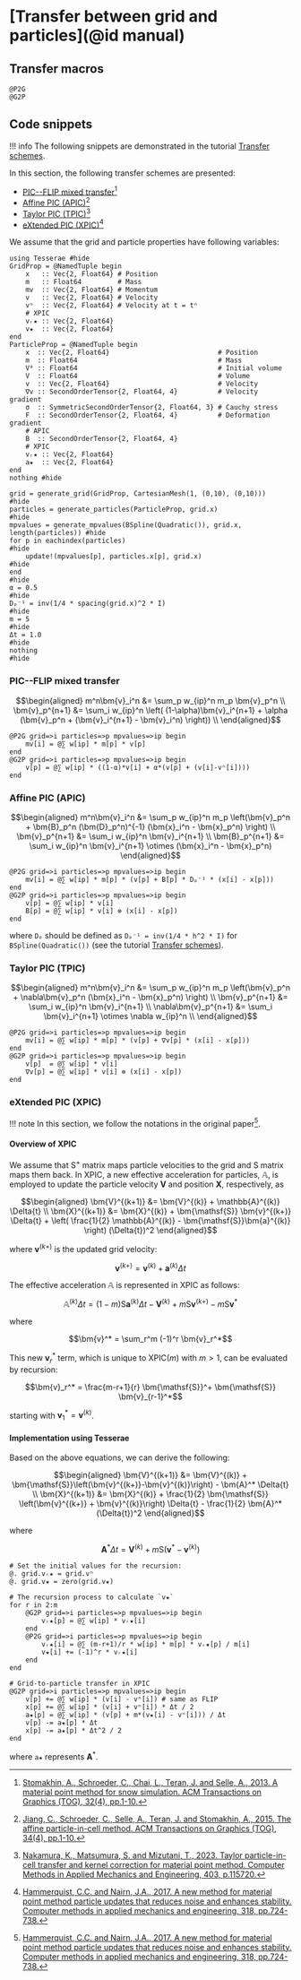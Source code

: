 # [Transfer between grid and particles](@id manual)

## Transfer macros

```@docs
@P2G
@G2P
```

## Code snippets

!!! info
    The following snippets are demonstrated in the tutorial [Transfer schemes](@ref).

In this section, the following transfer schemes are presented:

* [PIC--FLIP mixed transfer](@ref)[^1]
* [Affine PIC (APIC)](@ref)[^2]
* [Taylor PIC (TPIC)](@ref)[^3]
* [eXtended PIC (XPIC)](@ref)[^4]

[^1]: [Stomakhin, A., Schroeder, C., Chai, L., Teran, J. and Selle, A., 2013. A material point method for snow simulation. ACM Transactions on Graphics (TOG), 32(4), pp.1-10.](https://doi.org/10.1145/2461912.2461948)
[^2]: [Jiang, C., Schroeder, C., Selle, A., Teran, J. and Stomakhin, A., 2015. The affine particle-in-cell method. ACM Transactions on Graphics (TOG), 34(4), pp.1-10.](https://doi.org/10.1145/2766996)
[^3]: [Nakamura, K., Matsumura, S. and Mizutani, T., 2023. Taylor particle-in-cell transfer and kernel correction for material point method. Computer Methods in Applied Mechanics and Engineering, 403, p.115720.](https://doi.org/10.1016/j.cma.2022.115720)
[^4]: [Hammerquist, C.C. and Nairn, J.A., 2017. A new method for material point method particle updates that reduces noise and enhances stability. Computer methods in applied mechanics and engineering, 318, pp.724-738.](https://doi.org/10.1016/j.cma.2017.01.035)

We assume that the grid and particle properties have following variables:

```@example transfer
using Tesserae #hide
GridProp = @NamedTuple begin
    x   :: Vec{2, Float64} # Position
    m   :: Float64         # Mass
    mv  :: Vec{2, Float64} # Momentum
    v   :: Vec{2, Float64} # Velocity
    vⁿ  :: Vec{2, Float64} # Velocity at t = tⁿ
    # XPIC
    vᵣ★ :: Vec{2, Float64}
    v★  :: Vec{2, Float64}
end
ParticleProp = @NamedTuple begin
    x  :: Vec{2, Float64}                           # Position
    m  :: Float64                                   # Mass
    V⁰ :: Float64                                   # Initial volume
    V  :: Float64                                   # Volume
    v  :: Vec{2, Float64}                           # Velocity
    ∇v :: SecondOrderTensor{2, Float64, 4}          # Velocity gradient
    σ  :: SymmetricSecondOrderTensor{2, Float64, 3} # Cauchy stress
    F  :: SecondOrderTensor{2, Float64, 4}          # Deformation gradient
    # APIC
    B  :: SecondOrderTensor{2, Float64, 4}
    # XPIC
    vᵣ★ :: Vec{2, Float64}
    a★  :: Vec{2, Float64}
end
nothing #hide
```

```@example transfer
grid = generate_grid(GridProp, CartesianMesh(1, (0,10), (0,10)))              #hide
particles = generate_particles(ParticleProp, grid.x)                          #hide
mpvalues = generate_mpvalues(BSpline(Quadratic()), grid.x, length(particles)) #hide
for p in eachindex(particles)                                                 #hide
    update!(mpvalues[p], particles.x[p], grid.x)                              #hide
end                                                                           #hide
α = 0.5                                                                       #hide
Dₚ⁻¹ = inv(1/4 * spacing(grid.x)^2 * I)                                       #hide
m = 5                                                                         #hide
Δt = 1.0                                                                      #hide
nothing                                                                       #hide
```

### PIC--FLIP mixed transfer

```math
\begin{aligned}
m^n\bm{v}_i^n &= \sum_p w_{ip}^n m_p \bm{v}_p^n \\
\bm{v}_p^{n+1} &= \sum_i w_{ip}^n \left( (1-\alpha)\bm{v}_i^{n+1} + \alpha (\bm{v}_p^n + (\bm{v}_i^{n+1} - \bm{v}_i^n) \right)) \\
\end{aligned}
```

```@example transfer
@P2G grid=>i particles=>p mpvalues=>ip begin
    mv[i] = @∑ w[ip] * m[p] * v[p]
end
@G2P grid=>i particles=>p mpvalues=>ip begin
    v[p] = @∑ w[ip] * ((1-α)*v[i] + α*(v[p] + (v[i]-vⁿ[i])))
end
```

### Affine PIC (APIC)

```math
\begin{aligned}
m^n\bm{v}_i^n &= \sum_p w_{ip}^n m_p \left(\bm{v}_p^n + \bm{B}_p^n (\bm{D}_p^n)^{-1} (\bm{x}_i^n - \bm{x}_p^n) \right) \\
\bm{v}_p^{n+1} &= \sum_i w_{ip}^n \bm{v}_i^{n+1} \\
\bm{B}_p^{n+1} &= \sum_i w_{ip}^n \bm{v}_i^{n+1} \otimes (\bm{x}_i^n - \bm{x}_p^n)
\end{aligned}
```

```@example transfer
@P2G grid=>i particles=>p mpvalues=>ip begin
    mv[i] = @∑ w[ip] * m[p] * (v[p] + B[p] * Dₚ⁻¹ * (x[i] - x[p]))
end
@G2P grid=>i particles=>p mpvalues=>ip begin
    v[p] = @∑ w[ip] * v[i]
    B[p] = @∑ w[ip] * v[i] ⊗ (x[i] - x[p])
end
```

where `Dₚ` should be defined as `Dₚ⁻¹ = inv(1/4 * h^2 * I)` for `BSpline(Quadratic())` (see the tutorial [Transfer schemes](@ref)).

### Taylor PIC (TPIC)

```math
\begin{aligned}
m^n\bm{v}_i^n &= \sum_p w_{ip}^n m_p \left(\bm{v}_p^n + \nabla\bm{v}_p^n (\bm{x}_i^n - \bm{x}_p^n) \right) \\
\bm{v}_p^{n+1} &= \sum_i w_{ip}^n \bm{v}_i^{n+1} \\
\nabla\bm{v}_p^{n+1} &= \sum_i \bm{v}_i^{n+1} \otimes \nabla w_{ip}^n \\
\end{aligned}
```

```@example transfer
@P2G grid=>i particles=>p mpvalues=>ip begin
    mv[i] = @∑ w[ip] * m[p] * (v[p] + ∇v[p] * (x[i] - x[p]))
end
@G2P grid=>i particles=>p mpvalues=>ip begin
    v[p]  = @∑ w[ip] * v[i]
    ∇v[p] = @∑ w[ip] * v[i] ⊗ (x[i] - x[p])
end
```

### eXtended PIC (XPIC)

!!! note
    In this section, we follow the notations in the original paper[^4].

#### Overview of XPIC

We assume that $\bm{\mathsf{S}}^+$ matrix maps particle velocities to the grid and $\bm{\mathsf{S}}$ matrix maps them back.
In XPIC, a new effective acceleration for particles, $\mathbb{A}$, is employed to update the particle velocity $\bm{V}$ and position $\bm{X}$, respectively, as

```math
\begin{aligned}
\bm{V}^{(k+1)} &= \bm{V}^{(k)} + \mathbb{A}^{(k)} \Delta{t} \\
\bm{X}^{(k+1)} &= \bm{X}^{(k)} + \bm{\mathsf{S}} \bm{v}^{(k+)} \Delta{t} + \left( \frac{1}{2} \mathbb{A}^{(k)} - \bm{\mathsf{S}}\bm{a}^{(k)} \right) (\Delta{t})^2
\end{aligned}
```

where $\bm{v}^{(k+)}$ is the updated grid velocity:

```math
\bm{v}^{(k+)} = \bm{v}^{(k)} + \bm{a}^{(k)} \Delta{t}
```

The effective acceleration $\mathbb{A}$ is represented in XPIC as follows:

```math
\mathbb{A}^{(k)} \Delta{t} = (1-m) \bm{\mathsf{S}}\bm{a}^{(k)}\Delta{t} - \bm{V}^{(k)} + m\bm{\mathsf{S}}\bm{v}^{(k+)} - m\bm{\mathsf{S}}\bm{v}^{*}
```

where

```math
\bm{v}^* = \sum_r^m (-1)^r \bm{v}_r^*
```

This new $\bm{v}_r^*$ term, which is unique to XPIC($m$) with $m>1$, can be evaluated by recursion:

```math
\bm{v}_r^* = \frac{m-r+1}{r} \bm{\mathsf{S}}^+ \bm{\mathsf{S}} \bm{v}_{r-1}^*
```

starting with $\bm{v}_1^*=\bm{v}^{(k)}$.

#### Implementation using Tesserae

Based on the above equations, we can derive the following:

```math
\begin{aligned}
\bm{V}^{(k+1)} &= \bm{V}^{(k)} + \bm{\mathsf{S}}\left(\bm{v}^{(k+)}-\bm{v}^{(k)}\right) - \bm{A}^* \Delta{t} \\
\bm{X}^{(k+1)} &= \bm{X}^{(k)} + \frac{1}{2} \bm{\mathsf{S}} \left(\bm{v}^{(k+)} + \bm{v}^{(k)}\right) \Delta{t} - \frac{1}{2} \bm{A}^* (\Delta{t})^2
\end{aligned}
```

where

```math
\bm{A}^* \Delta{t} = \bm{V}^{(k)} + m \bm{\mathsf{S}} \left( \bm{v}^* - \bm{v}^{(k)} \right)
```

```@example transfer
# Set the initial values for the recursion:
@. grid.vᵣ★ = grid.vⁿ
@. grid.v★ = zero(grid.v★)

# The recursion process to calculate `v★`
for r in 2:m
    @G2P grid=>i particles=>p mpvalues=>ip begin
        vᵣ★[p] = @∑ w[ip] * vᵣ★[i]
    end
    @P2G grid=>i particles=>p mpvalues=>ip begin
        vᵣ★[i] = @∑ (m-r+1)/r * w[ip] * m[p] * vᵣ★[p] / m[i]
        v★[i] += (-1)^r * vᵣ★[i]
    end
end

# Grid-to-particle transfer in XPIC
@G2P grid=>i particles=>p mpvalues=>ip begin
    v[p] += @∑ w[ip] * (v[i] - vⁿ[i]) # same as FLIP
    x[p] += @∑ w[ip] * (v[i] + vⁿ[i]) * Δt / 2
    a★[p] = @∑ w[ip] * (v[p] + m*(v★[i] - vⁿ[i])) / Δt
    v[p] -= a★[p] * Δt
    x[p] -= a★[p] * Δt^2 / 2
end
```

where `a★` represents $\bm{A}^*$.
